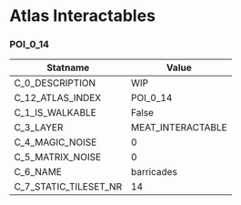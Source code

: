 

# Atlas Interactables





### POI_0_14
| Statname | Value | 
|  --  |  --  | 
| C_0_DESCRIPTION | WIP | 
| C_12_ATLAS_INDEX | POI_0_14 | 
| C_1_IS_WALKABLE | False | 
| C_3_LAYER | MEAT_INTERACTABLE | 
| C_4_MAGIC_NOISE | 0 | 
| C_5_MATRIX_NOISE | 0 | 
| C_6_NAME | barricades | 
| C_7_STATIC_TILESET_NR | 14 | 

